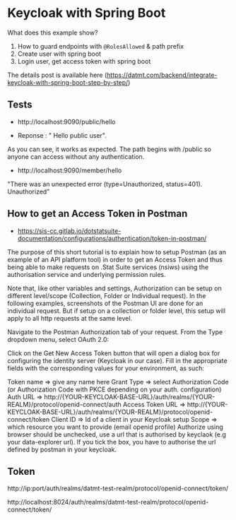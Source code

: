 # Keycloak with Spring Boot
What does this example show?

1. How to guard endpoints with `@RolesAllowed` & path prefix
2. Create user with spring boot
3. Login user, get access token with spring boot

The details post is available here (https://datmt.com/backend/integrate-keycloak-with-spring-boot-step-by-step/)


## Tests


- http://localhost:9090/public/hello

* Reponse : " Hello public user".

As you can see, it works as expected. The path begins with /public so anyone can access without any authentication.



- http://localhost:9090/member/hello

"There was an unexpected error (type=Unauthorized, status=401).
Unauthorized"


## How to get an Access Token in Postman

* https://sis-cc.gitlab.io/dotstatsuite-documentation/configurations/authentication/token-in-postman/

The purpose of this short tutorial is to explain how to setup Postman (as an example of an API platform tool) in order to get an Access Token and thus being able to make requests on .Stat Suite services (nsiws) using the authorisation service and underlying permission rules.

Note that, like other variables and settings, Authorization can be setup on different level/scope (Collection, Folder or Individual request). In the following examples, screenshots of the Postman UI are done for an individual request. But if setup on a collection or folder level, this setup will apply to all http requests at the same level.

Navigate to the Postman Authorization tab of your request. From the Type dropdown menu, select OAuth 2.0:

Click on the Get New Access Token button that will open a dialog box for configuring the identity server (Keycloak in our case). Fill in the appropriate fields with the corresponding values for your environment, as such:

Token name => give any name here
Grant Type => select Authorization Code (or Authorization Code with PKCE depending on your auth. configuration)
Auth URL => http://{YOUR-KEYCLOAK-BASE-URL}/auth/realms/{YOUR-REALM}/protocol/openid-connect/auth
Access Token URL => http://{YOUR-KEYCLOAK-BASE-URL}/auth/realms/{YOUR-REALM}/protocol/openid-connect/token
Client ID => Id of a client in your Keycloak setup
Scope => which resource you want to provide (email openid profile)
Authorize using browser should be unchecked, use a url that is authorised by keyclaok (e.g your data-explorer url). If you tick the box, you have to authorise the url defined by postman in your keycloak.



##  Token

http://ip:port/auth/realms/datmt-test-realm/protocol/openid-connect/token/


http://localhost:8024/auth/realms/datmt-test-realm/protocol/openid-connect/token/
